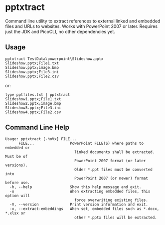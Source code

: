 # pptxtract

Command line utility to extract references to external linked and embedded files and URLs to websites. Works with PowerPoint 2007 or later. Requires just the JDK and PicoCLI, no other dependencies yet.

## Usage

```shell
pptxtract TestData\powerpoint\Slideshow.pptx
Slideshow.pptx;File1.txt
Slideshow.pptx;image.bmp
Slideshow.pptx;File3.ini
Slideshow.pptx;File2.csv
```

or:

```shell
type pptfiles.txt | pptxtract
Slideshow1.pptx;File1.txt
Slideshow2.pptx;image.bmp
Slideshow3.pptx;File3.ini
Slideshow4.pptx;File2.csv
```

## Command Line Help

```
Usage: pptxtract [-hoVx] FILE...
      FILE...                PowerPoint FILE(S) where paths to embedded or
                               linked documents shall be extracted. Must be of
                               PowerPoint 2007 format (or later versions).
                               Older *.ppt files must be converted into
                               PowerPoint 2007 (or newer) format before use.
  -h, --help                 Show this help message and exit.
  -o                         When extracting embedded files, this option will
                               force overwriting existing files.
  -V, --version              Print version information and exit.
  -x, --extract-embeddings   When set, embedded files such as *.docx, *.xlsx or
                               other *.pptx files will be extracted.
```
